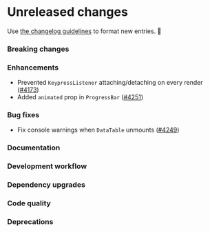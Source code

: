 # Unreleased changes

Use [the changelog guidelines](https://git.io/polaris-changelog-guidelines) to format new entries. 💜

### Breaking changes

### Enhancements

- Prevented `KeypressListener` attaching/detaching on every render ([#4173](https://github.com/Shopify/polaris-react/pull/4173))
- Added `animated` prop in `ProgressBar` ([#4251](https://github.com/Shopify/polaris-react/pull/4251))

### Bug fixes

- Fix console warnings when `DataTable` unmounts ([#4249](https://github.com/Shopify/polaris-react/pull/4249))

### Documentation

### Development workflow

### Dependency upgrades

### Code quality

### Deprecations
